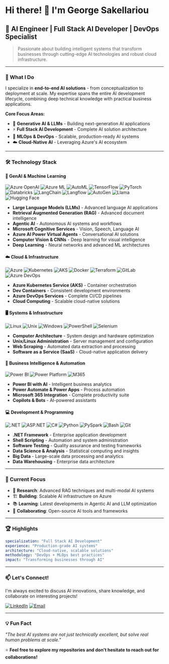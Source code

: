 # Hi there! 👋 I'm George Sakellariou

## 🤖 AI Engineer | Full Stack AI Developer | DevOps Specialist

> Passionate about building intelligent systems that transform businesses through cutting-edge AI technologies and robust cloud infrastructure.

---

### 🚀 What I Do

I specialize in **end-to-end AI solutions** - from conceptualization to deployment at scale. My expertise spans the entire AI development lifecycle, combining deep technical knowledge with practical business applications.

**Core Focus Areas:**
- 🧠 **Generative AI & LLMs** - Building next-generation AI applications
- ⚡ **Full Stack AI Development** - Complete AI solution architecture 
- 🔄 **MLOps & DevOps** - Scalable, production-ready AI systems
- ☁️ **Cloud-Native AI** - Leveraging Azure's AI ecosystem

---

### 🛠️ Technology Stack

#### **🤖 GenAI & Machine Learning**
![Azure OpenAI](https://img.shields.io/badge/Azure%20OpenAI-0078D4?style=flat-square&logo=microsoft&logoColor=white)
![Azure ML](https://img.shields.io/badge/Azure%20ML-0078D4?style=flat-square&logo=microsoft&logoColor=white)
![AutoML](https://img.shields.io/badge/AutoML-4285F4?style=flat-square&logo=google&logoColor=white)
![TensorFlow](https://img.shields.io/badge/TensorFlow-FF6F00?style=flat-square&logo=tensorflow&logoColor=white)
![PyTorch](https://img.shields.io/badge/PyTorch-EE4C2C?style=flat-square&logo=pytorch&logoColor=white)
![Databricks](https://img.shields.io/badge/Azure%20Databricks-FF3621?style=flat-square&logo=databricks&logoColor=white)
![LangChain](https://img.shields.io/badge/LangChain-1C3C3C?style=flat-square&logo=chainlink&logoColor=white)
![Langflow](https://img.shields.io/badge/Langflow-4A90E2?style=flat-square&logo=workflow&logoColor=white)
![AutoGen](https://img.shields.io/badge/AutoGen-00BCF2?style=flat-square&logo=microsoft&logoColor=white)
![Llama](https://img.shields.io/badge/Llama-4267B2?style=flat-square&logo=meta&logoColor=white)
![Hugging Face](https://img.shields.io/badge/Hugging%20Face-FFD21E?style=flat-square&logo=huggingface&logoColor=black)

- **Large Language Models (LLMs)** - Advanced language AI applications
- **Retrieval Augmented Generation (RAG)** - Advanced document intelligence
- **Agentic AI** - Autonomous AI systems and workflows  
- **Microsoft Cognitive Services** - Vision, Speech, Language AI
- **Azure AI Power Virtual Agents** - Conversational AI solutions
- **Computer Vision & CNNs** - Deep learning for visual intelligence
- **Deep Learning** - Neural networks and advanced ML architectures

#### **☁️ Cloud & Infrastructure**
![Azure](https://img.shields.io/badge/Microsoft%20Azure-0078D4?style=flat-square&logo=microsoft-azure&logoColor=white)
![Kubernetes](https://img.shields.io/badge/Kubernetes-326CE5?style=flat-square&logo=kubernetes&logoColor=white)
![AKS](https://img.shields.io/badge/AKS-326CE5?style=flat-square&logo=kubernetes&logoColor=white)
![Docker](https://img.shields.io/badge/Docker-2496ED?style=flat-square&logo=docker&logoColor=white)
![Terraform](https://img.shields.io/badge/Terraform-623CE4?style=flat-square&logo=terraform&logoColor=white)
![GitLab](https://img.shields.io/badge/GitLab-FC6D26?style=flat-square&logo=gitlab&logoColor=white)
![Azure DevOps](https://img.shields.io/badge/Azure%20DevOps-0078D7?style=flat-square&logo=azure-devops&logoColor=white)

- **Azure Kubernetes Service (AKS)** - Container orchestration
- **Dev Containers** - Consistent development environments
- **Azure DevOps Services** - Complete CI/CD pipelines
- **Cloud Computing** - Scalable cloud-native solutions

#### **🖥️ Systems & Infrastructure**
![Linux](https://img.shields.io/badge/Linux-FCC624?style=flat-square&logo=linux&logoColor=black)
![Unix](https://img.shields.io/badge/Unix-000000?style=flat-square&logo=unix&logoColor=white)
![Windows](https://img.shields.io/badge/Windows-0078D6?style=flat-square&logo=windows&logoColor=white)
![PowerShell](https://img.shields.io/badge/PowerShell-5391FE?style=flat-square&logo=powershell&logoColor=white)
![Selenium](https://img.shields.io/badge/Selenium-43B02A?style=flat-square&logo=selenium&logoColor=white)

- **Computer Architecture** - System design and hardware optimization
- **Unix/Linux Administration** - Server management and configuration
- **Web Scraping** - Automated data extraction and processing
- **Software as a Service (SaaS)** - Cloud-native application delivery

#### **💼 Business Intelligence & Automation**
![Power BI](https://img.shields.io/badge/Power%20BI-F2C811?style=flat-square&logo=power-bi&logoColor=black)
![Power Platform](https://img.shields.io/badge/Power%20Platform-742774?style=flat-square&logo=microsoft&logoColor=white)
![M365](https://img.shields.io/badge/Microsoft%20365-0078D4?style=flat-square&logo=microsoft&logoColor=white)

- **Power BI with AI** - Intelligent business analytics
- **Power Automate & Power Apps** - Process automation
- **Microsoft 365 Integration** - Complete productivity suite
- **Copilots & Bots** - AI-powered assistants

#### **💻 Development & Programming**
![.NET](https://img.shields.io/badge/.NET-512BD4?style=flat-square&logo=dotnet&logoColor=white)
![ASP.NET](https://img.shields.io/badge/ASP.NET-512BD4?style=flat-square&logo=dotnet&logoColor=white)
![C#](https://img.shields.io/badge/C%23-239120?style=flat-square&logo=csharp&logoColor=white)
![Python](https://img.shields.io/badge/Python-3776AB?style=flat-square&logo=python&logoColor=white)
![PySpark](https://img.shields.io/badge/PySpark-E25A1C?style=flat-square&logo=apache-spark&logoColor=white)
![Bash](https://img.shields.io/badge/Bash-4EAA25?style=flat-square&logo=gnu-bash&logoColor=white)
![Git](https://img.shields.io/badge/Git-F05032?style=flat-square&logo=git&logoColor=white)

- **.NET Framework** - Enterprise application development
- **Shell Scripting** - Automation and system administration
- **Software Testing** - Quality assurance and testing frameworks
- **Data Science & Analysis** - Statistical computing and insights
- **Big Data** - Large-scale data processing and analytics
- **Data Warehousing** - Enterprise data architecture

---

### 🎯 Current Focus

- 🔬 **Research**: Advanced RAG techniques and multi-modal AI systems
- 🏗️ **Building**: Scalable AI infrastructure on Azure
- 📚 **Learning**: Latest developments in Agentic AI and LLM optimization
- 🤝 **Collaborating**: Open-source AI tools and frameworks

---

### 🏆 Highlights

```yaml
specialization: "Full Stack AI Development"
experience: "Production-grade AI systems"
architecture: "Cloud-native, scalable solutions"
methodology: "DevOps + MLOps best practices"
impact: "Transforming businesses through AI"
```

---

### 📫 Let's Connect!

I'm always excited to discuss AI innovations, share knowledge, and collaborate on interesting projects!

[![LinkedIn](https://img.shields.io/badge/LinkedIn-0077B5?style=for-the-badge&logo=linkedin&logoColor=white)](https://www.linkedin.com/in/george-sakellariou-23m11n13)
[![Email](https://img.shields.io/badge/Email-D14836?style=for-the-badge&logo=gmail&logoColor=white)](mailto:gsakel25@gmail.com)

---

### 💡 Fun Fact
*"The best AI systems are not just technically excellent, but solve real human problems at scale."*

⭐ **Feel free to explore my repositories and don't hesitate to reach out for collaborations!**

